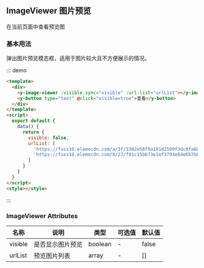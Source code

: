 ## ImageViewer 图片预览

在当前页面中查看预览图

### 基本用法

弹出图片预览模态框，适用于图片较大且不方便展示的情况。


::: demo

```html
<template>
  <div>
    <y-image-viewer :visible.sync="visible" :url-list="urlList"></y-image-viewer>
    <y-button type="text" @click="visible=true">查看</y-button>
  </div>
</template>
<script>
  export default {
    data() {
      return {
        visible: false,
        urlList: [
          'https://fuss10.elemecdn.com/a/3f/3302e58f9a181d2509f3dc0fa68b0jpeg.jpeg',
          'https://fuss10.elemecdn.com/8/27/f01c15bb73e1ef3793e64e6b7bbccjpeg.jpeg'
        ]
      }
    }
  }
</script>
<style></style>
```

:::

### ImageViewer Attributes

| 名称    | 说明             | 类型    | 可选值 | 默认值 |
| ------- | ---------------- | ------- | ------ | ------ |
| visible | 是否显示图片预览 | boolean | -      | false  |
| urlList | 预览图片列表     | array   | -      | []     |              
